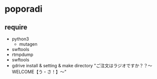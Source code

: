 # poporadi
## require
* python3
  * mutagen
* swftools
* rtmpdump
* swftools
* gdrive install & setting & make directory "ご注文はラジオですか？？～WELCOME【う・さ！】～"